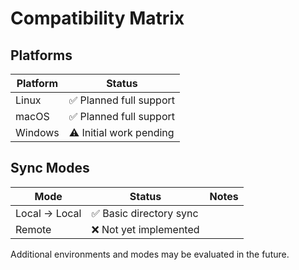 # Compatibility Matrix

## Platforms

| Platform | Status |
|----------|--------|
| Linux    | ✅ Planned full support |
| macOS    | ✅ Planned full support |
| Windows  | ⚠️ Initial work pending |

## Sync Modes

| Mode            | Status | Notes |
|-----------------|--------|-------|
| Local → Local   | ✅ Basic directory sync |
| Remote          | ❌ Not yet implemented |

Additional environments and modes may be evaluated in the future.
